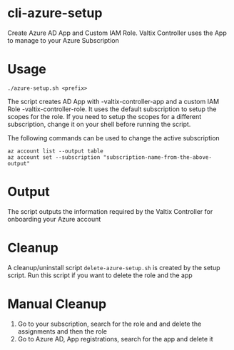# cli-azure-setup
Create Azure AD App and Custom IAM Role. Valtix Controller uses the App to manage to your Azure Subscription

# Usage
```
./azure-setup.sh <prefix>
```

The script creates AD App with <prefix>-valtix-controller-app and a custom IAM Role <prefix>-valtix-controller-role. It uses the default subscription to setup the scopes for the role. If you need to setup the scopes for a different subscription, change it on your shell before running the script.

The following commands can be used to change the active subscription

```
az account list --output table
az account set --subscription "subscription-name-from-the-above-output"
```

# Output
The script outputs the information required by the Valtix Controller for onboarding your Azure account

# Cleanup
A cleanup/uninstall script `delete-azure-setup.sh` is created by the setup script. Run this script if you want to delete the role and the app

# Manual Cleanup
1. Go to your subscription, search for the role and and delete the assignments and then the role
1. Go to Azure AD, App registrations, search for the app and delete it